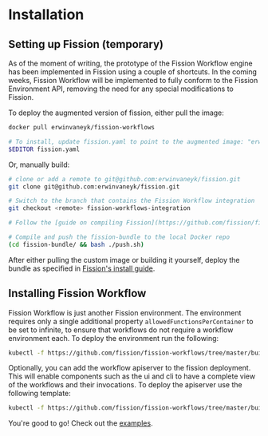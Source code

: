 # Installation

## Setting up Fission (temporary)
As of the moment of writing, the prototype of the Fission Workflow engine has been implemented in Fission using a couple of shortcuts.
In the coming weeks, Fission Workflow will be implemented to fully conform to the Fission Environment API, removing the need for any special modifications to Fission.

To deploy the augmented version of fission, either pull the image:
```bash
docker pull erwinvaneyk/fission-workflows

# To install, update fission.yaml to point to the augmented image: "erwinvaneyk/fission-bundle"
$EDITOR fission.yaml
```

Or, manually build:
```bash
# clone or add a remote to git@github.com:erwinvaneyk/fission.git
git clone git@github.com:erwinvaneyk/fission.git

# Switch to the branch that contains the Fission Workflow integration
git checkout <remote> fission-workflows-integration

# Follow the [guide on compiling Fission](https://github.com/fission/fission/blob/master/Compiling.md)

# Compile and push the fission-bundle to the local Docker repo
(cd fission-bundle/ && bash ./push.sh)
```

After either pulling the custom image or building it yourself, deploy the bundle as specified in [Fission's install guide](http://fission.io/docs/v0.2.1/install/).


## Installing Fission Workflow
Fission Workflow is just another Fission environment.
The environment requires only a single additional property `allowedFunctionsPerContainer` to be set to infinite, to ensure that workflows do not require a workflow environment each.
To deploy the environment run the following:
```bash
kubectl -f https://github.com/fission/fission-workflows/tree/master/build/env/workflow-env.yaml
```

Optionally, you can add the workflow apiserver to the fission deployment. 
This will enable components such as the ui and cli to have a complete view of the workflows and their invocations.
To deploy the apiserver use the following template: 
```bash
kubectl -f https://github.com/fission/fission-workflows/tree/master/build/workflow-apiserver.yaml
```

You're good to go! Check out the [examples](./examples/).
